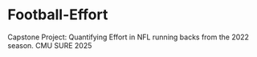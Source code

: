# Football-Effort
Capstone Project: Quantifying Effort in NFL running backs from the 2022 season. 
CMU SURE 2025
